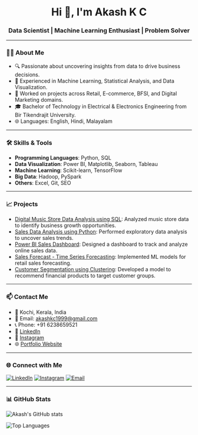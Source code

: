 <h1 align="center">Hi 👋, I'm Akash K C</h1>
<h3 align="center">Data Scientist | Machine Learning Enthusiast | Problem Solver</h3>

---

### 🧑‍💼 About Me

- 🔍 Passionate about uncovering insights from data to drive business decisions.
- 🧠 Experienced in Machine Learning, Statistical Analysis, and Data Visualization.
- 💼 Worked on projects across Retail, E-commerce, BFSI, and Digital Marketing domains.
- 🎓 Bachelor of Technology in Electrical & Electronics Engineering from Bir Tikendrajit University.
- 🌐 Languages: English, Hindi, Malayalam

---

### 🛠️ Skills & Tools

- **Programming Languages**: Python, SQL
- **Data Visualization**: Power BI, Matplotlib, Seaborn, Tableau
- **Machine Learning**: Scikit-learn, TensorFlow
- **Big Data**: Hadoop, PySpark
- **Others**: Excel, Git, SEO

---

### 📈 Projects

- [Digital Music Store Data Analysis using SQL](https://github.com/Akashkc7/Digital-Music-Store-Data-Analysis-using-SQL): Analyzed music store data to identify business growth opportunities.
- [Sales Data Analysis using Python](https://github.com/Akashkc7/Sales-Data-Analysis-using-Python): Performed exploratory data analysis to uncover sales trends.
- [Power BI Sales Dashboard](https://github.com/Akashkc7/Power-BI-Sales-Dashboard): Designed a dashboard to track and analyze online sales data.
- [Sales Forecast - Time Series Forecasting](https://github.com/Akashkc7/Sales-Forecast-Time-Series-Forecasting): Implemented ML models for retail sales forecasting.
- [Customer Segmentation using Clustering](https://github.com/Akashkc7/Customer-Segmentation-using-Clustering): Developed a model to recommend financial products to target customer groups.

---

### 📫 Contact Me

- 📍 Kochi, Kerala, India
- 📧 Email: [akashkc1999@gmail.com](mailto:akashkc1999@gmail.com)
- 📞 Phone: +91 6238659521
- 🔗 [LinkedIn](https://www.linkedin.com/in/akash-k-c)
- 📸 [Instagram](https://www.instagram.com/__a.ka_s.h__/)
- 🌐 [Portfolio Website](https://akashkc7.github.io/portfolio/)

---

### 🌐 Connect with Me

[![LinkedIn](https://img.shields.io/badge/LinkedIn-blue?style=for-the-badge&logo=linkedin)](https://www.linkedin.com/in/akash-k-c)
[![Instagram](https://img.shields.io/badge/Instagram-E4405F?style=for-the-badge&logo=instagram&logoColor=white)](https://www.instagram.com/__a.ka_s.h__/)
[![Email](https://img.shields.io/badge/Gmail-D14836?style=for-the-badge&logo=gmail&logoColor=white)](mailto:akashkc1999@gmail.com)

---

### 📊 GitHub Stats

![Akash's GitHub stats](https://github-readme-stats.vercel.app/api?username=Akashkc7&show_icons=true&theme=radical)

![Top Languages](https://github-readme-stats.vercel.app/api/top-langs/?username=Akashkc7&layout=compact&theme=radical)
